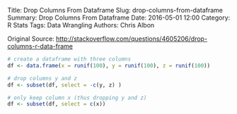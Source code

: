 Title: Drop Columns From Dataframe
Slug: drop-columns-from-dataframe
Summary: Drop Columns From Dataframe
Date: 2016-05-01 12:00
Category: R Stats
Tags: Data Wrangling
Authors: Chris Albon


Original Source: http://stackoverflow.com/questions/4605206/drop-columns-r-data-frame


```R
# create a dataframe with three columns
df <- data.frame(x = runif(100), y = runif(100), z = runif(100))
```


```R
# drop columns y and z
df <- subset(df, select = -c(y, z) )
```


```R
# only keep column x (thus dropping y and z)
df <- subset(df, select = c(x))
```
